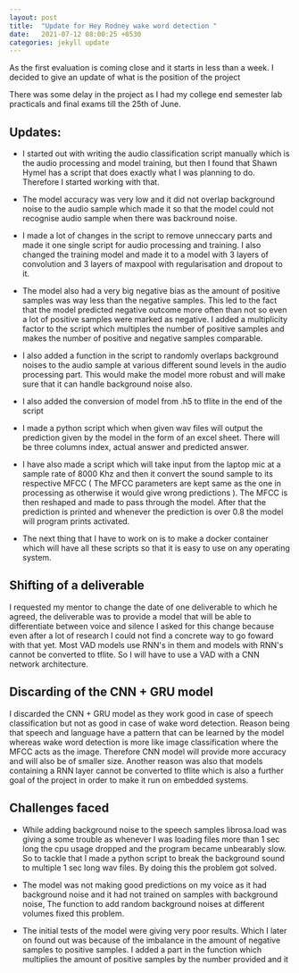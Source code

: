 ```yaml
---
layout: post
title:  "Update for Hey Rodney wake word detection "
date:   2021-07-12 08:00:25 +0530
categories: jekyll update
---
```

As the first evaluation is coming close and it starts in less than a week. I decided to give an update of what is the position of the project

There was some delay in the project  as I had my college end semester lab practicals and final exams till the 25th of June.

## Updates:

-  I started out with writing the audio classification script manually which is the  audio processing and model training, but then I found that Shawn Hymel has a script that does exactly what I was planning to do. Therefore I started working with that.

- The model accuracy was very low and it did not overlap background noise to the audio sample which made it so that the model could not recognise audio sample when there was backround noise.

-  I made a lot of changes in the script to remove unneccary parts and made it one single script for audio processing and training. I also changed the training model and made it to a model with 3 layers of convolution and 3 layers of maxpool with regularisation and dropout to it.

-  The model also had a very big negative bias as the amount of positive samples was way less than the negative samples. This led to the fact that the model predicted negative outcome more often than not so even a lot of positive samples were marked as negative. I added a multiplicity factor to the script which multiples the number of positive samples and makes the number of positive and negative samples comparable.

-  I also added a function in the script to randomly overlaps background noises to the audio sample at various different sound levels in the audio processing part. This would make the model more robust and will make sure that it can handle background noise also.

-  I also added the conversion of model from .h5 to tflite in the end of the script

- I made a python script which when given wav files will output the prediction given by the model in the form of an excel sheet. There will be three columns index, actual answer and predicted answer.

- I have also made a script which will take input from the laptop mic at a sample rate of 8000 Khz and then it convert the sound sample to its respective MFCC ( The MFCC parameters are kept same as the one in processing as otherwise it would give wrong predictions ). The MFCC is then reshaped and made to pass through the model. After that the prediction is printed and whenever the prediction is over 0.8 the model will program prints activated.

-  The next thing that I have to work on is to make a docker container which will have all these scripts so that it is easy to use on any operating system.

## Shifting of a deliverable


I requested my mentor to change the date of one deliverable to which he agreed, the deliverable was to provide a model that will be able to differentiate between voice and silence I asked for this change because even after a lot of research I could not find a concrete way to go foward with that yet. Most VAD models use RNN's in them and models with RNN's cannot be converted to tflite. So I will have to use a VAD with a CNN network architecture.

## Discarding of the CNN + GRU model

I discarded the CNN + GRU model as they work good in case of speech classification but not as good in case of wake word detection. Reason being that speech and language have a pattern that can be learned by the model whereas wake word detection is more like image classification where the MFCC acts as the image. Therefore CNN model will provide more accuracy and will also be of smaller size.
Another reason was also that models containing a RNN layer cannot be converted to tflite which is also a further goal of the project in order to make it run on embedded systems.

## Challenges faced

- While adding background noise to the speech samples librosa.load was giving a some
 trouble as whenever I was loading files more than 1 sec long the cpu usage dropped and the program became unbearably slow. So to tackle that I made a python script to break the background sound to multiple 1 sec long wav files. By doing this the problem got solved.

-  The model was not making good predictions on my voice as it had background noise and it had not trained on samples with background noise, The function to add random background noises at different volumes fixed this problem.

-  The initial tests of the model were giving very poor results. Which I later on found out was because of the imbalance in the amount of negative samples to positive samples. I added a part in the function which multiplies the amount of positive samples by the number provided and it 